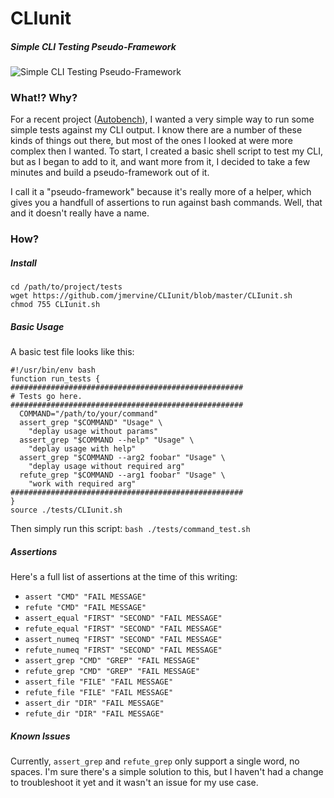 # CLIunit

##### Simple CLI Testing Pseudo-Framework

![Simple CLI Testing Pseudo-Framework](http://img33.imageshack.us/img33/7642/nu5s.png)

### What!? Why?

For a recent project ([Autobench](http://mervine.net/gems/autobench)), I wanted a very simple way to run some simple tests against my CLI output.
I know there are a number of these kinds of things out there, but most of the ones I looked at were more complex then I wanted.
To start, I created a basic shell script to test my CLI, but as I began to add to it, and want more from it, I decided to take
a few minutes and build a pseudo-framework out of it.

I call it a "pseudo-framework" because it's really more of a helper, which gives you a handfull of assertions to run against
bash commands. Well, that and it doesn't really have a name.

### How?

##### Install

    cd /path/to/project/tests
    wget https://github.com/jmervine/CLIunit/blob/master/CLIunit.sh
    chmod 755 CLIunit.sh

##### Basic Usage

A basic test file looks like this:

    #!/usr/bin/env bash
    function run_tests {
    ####################################################
    # Tests go here.
    ####################################################
      COMMAND="/path/to/your/command"
      assert_grep "$COMMAND" "Usage" \
        "deplay usage without params"
      assert_grep "$COMMAND --help" "Usage" \
        "deplay usage with help"
      assert_grep "$COMMAND --arg2 foobar" "Usage" \
        "deplay usage without required arg"
      refute_grep "$COMMAND --arg1 foobar" "Usage" \
        "work with required arg"
    ####################################################
    }
    source ./tests/CLIunit.sh

Then simply run this script: `bash ./tests/command_test.sh`

##### Assertions

Here's a full list of assertions at the time of this writing:

* `assert "CMD" "FAIL MESSAGE"`
* `refute "CMD" "FAIL MESSAGE"`
* `assert_equal "FIRST" "SECOND" "FAIL MESSAGE"`
* `refute_equal "FIRST" "SECOND" "FAIL MESSAGE"`
* `assert_numeq "FIRST" "SECOND" "FAIL MESSAGE"`
* `refute_numeq "FIRST" "SECOND" "FAIL MESSAGE"`
* `assert_grep "CMD" "GREP" "FAIL MESSAGE"`
* `refute_grep "CMD" "GREP" "FAIL MESSAGE"`
* `assert_file "FILE" "FAIL MESSAGE"`
* `refute_file "FILE" "FAIL MESSAGE"`
* `assert_dir "DIR" "FAIL MESSAGE"`
* `refute_dir "DIR" "FAIL MESSAGE"`

##### Known Issues

Currently, `assert_grep` and `refute_grep` only support a single word, no spaces. I'm sure there's a simple solution to this, but I haven't had
a change to troubleshoot it yet and it wasn't an issue for my use case.

